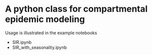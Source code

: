 # A python class for compartmental epidemic modeling

Usage is illustrated in the example notebooks

- SIR.ipynb
- SIR_with_seasonality.ipynb
